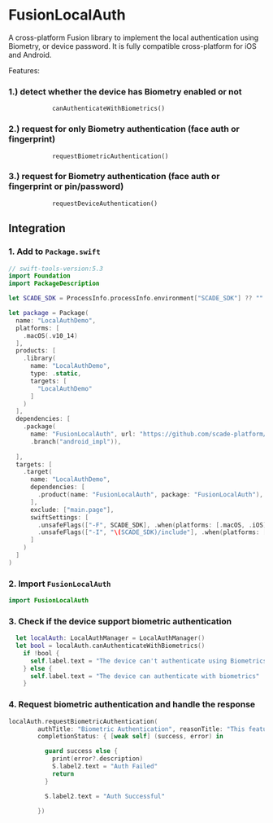 # FusionLocalAuth

A cross-platform Fusion library to implement the local authentication using Biometry, or device password. It is fully compatible cross-platform for iOS and Android.

Features:

### 1.) detect whether the device has Biometry enabled or not


    
                canAuthenticateWithBiometrics()
   


### 2.) request for only Biometry authentication (face auth or fingerprint)


    
    
                requestBiometricAuthentication()
  
                
    
### 3.) request for Biometry authentication (face auth or fingerprint or pin/password)


   
                requestDeviceAuthentication()


## Integration

### 1. Add to `Package.swift`

```swift
// swift-tools-version:5.3
import Foundation
import PackageDescription

let SCADE_SDK = ProcessInfo.processInfo.environment["SCADE_SDK"] ?? ""

let package = Package(
  name: "LocalAuthDemo",
  platforms: [
    .macOS(.v10_14)
  ],
  products: [
    .library(
      name: "LocalAuthDemo",
      type: .static,
      targets: [
        "LocalAuthDemo"
      ]
    )
  ],
  dependencies: [
    .package(
      name: "FusionLocalAuth", url: "https://github.com/scade-platform/FusionLocalAuth.git",
      .branch("android_impl")),
   
  ],
  targets: [
    .target(
      name: "LocalAuthDemo",
      dependencies: [
        .product(name: "FusionLocalAuth", package: "FusionLocalAuth"),
      ],
      exclude: ["main.page"],
      swiftSettings: [
        .unsafeFlags(["-F", SCADE_SDK], .when(platforms: [.macOS, .iOS])),
        .unsafeFlags(["-I", "\(SCADE_SDK)/include"], .when(platforms: [.android])),
      ]
    )
  ]
)
```

### 2. Import `FusionLocalAuth`
```swift
import FusionLocalAuth
```


### 3. Check if the device support biometric authentication
 
```swift
  let localAuth: LocalAuthManager = LocalAuthManager()
  let bool = localAuth.canAuthenticateWithBiometrics()
    if !bool {
      self.label.text = "The device can't authenticate using Biometrics!"
    } else {
      self.label.text = "The device can authenticate with biometrics"
    }
   ```

### 4. Request biometric authentication and handle the response

```swift
localAuth.requestBiometricAuthentication(
        authTitle: "Biometric Authentication", reasonTitle: "This feature requires the biometrics for security purposes.", cancelTitle: "Cancel Biometric Authentication",
        completionStatus: { [weak self] (success, error) in

          guard success else {
            print(error?.description)
            S.label2.text = "Auth Failed"
            return
          }

          S.label2.text = "Auth Successful"

        })
```
